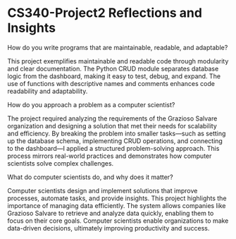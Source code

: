 # CS340-Project2 Reflections and Insights

How do you write programs that are maintainable, readable, and adaptable?

This project exemplifies maintainable and readable code through modularity and clear documentation. The Python CRUD module separates database logic from the dashboard, making it easy to test, debug, and expand. The use of functions with descriptive names and comments enhances code readability and adaptability.

How do you approach a problem as a computer scientist?

The project required analyzing the requirements of the Grazioso Salvare organization and designing a solution that met their needs for scalability and efficiency. By breaking the problem into smaller tasks—such as setting up the database schema, implementing CRUD operations, and connecting to the dashboard—I applied a structured problem-solving approach. This process mirrors real-world practices and demonstrates how computer scientists solve complex challenges.

What do computer scientists do, and why does it matter?

Computer scientists design and implement solutions that improve processes, automate tasks, and provide insights. This project highlights the importance of managing data efficiently. The system allows companies like Grazioso Salvare to retrieve and analyze data quickly, enabling them to focus on their core goals. Computer scientists enable organizations to make data-driven decisions, ultimately improving productivity and success.
